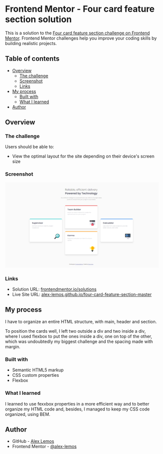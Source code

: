 # Frontend Mentor - Four card feature section solution

This is a solution to the [Four card feature section challenge on Frontend Mentor](https://www.frontendmentor.io/challenges/four-card-feature-section-weK1eFYK). Frontend Mentor challenges help you improve your coding skills by building realistic projects. 

## Table of contents

- [Overview](#overview)
  - [The challenge](#the-challenge)
  - [Screenshot](#screenshot)
  - [Links](#links)
- [My process](#my-process)
  - [Built with](#built-with)
  - [What I learned](#what-i-learned)
- [Author](#author)

## Overview

### The challenge

Users should be able to:

- View the optimal layout for the site depending on their device's screen size

### Screenshot

![](./design/my-screenshot.png)

### Links

- Solution URL: [frontendmentor.io/solutions](https://www.frontendmentor.io/solutions/four-card-feature-section-h6GG2Rr80)
- Live Site URL: [alex-lemos.github.io/four-card-feature-section-master](https://alex-lemos.github.io/four-card-feature-section-master/)

## My process

I have to organize an entire HTML structure, with main, header and section.

To position the cards well, I left two outside a div and two inside a div, where I used flexbox to put the ones inside a div, one on top of the other, which was undoubtedly my biggest challenge and the spacing made with margin.

### Built with

- Semantic HTML5 markup
- CSS custom properties
- Flexbox

### What I learned

I learned to use fexxbox properties in a more efficient way and to better organize my HTML code and, besides, I managed to keep my CSS code organized, using BEM.


## Author

- GitHub - [Alex Lemos](https://github.com/alex-lemos)
- Frontend Mentor - [@alex-lemos](https://www.frontendmentor.io/profile/alex-lemos)
